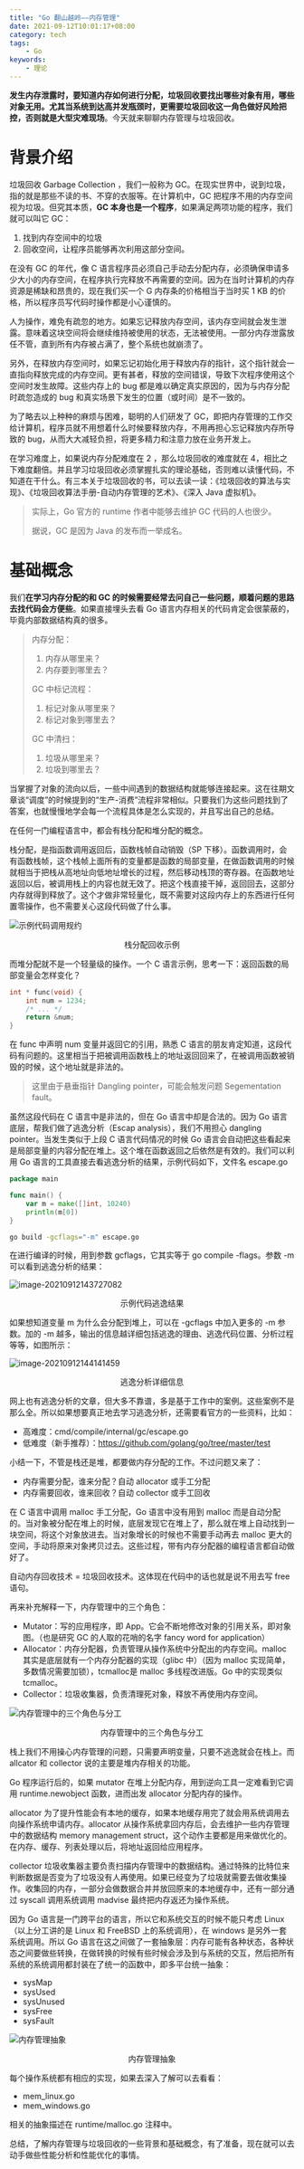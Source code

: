 ```yaml
---
title: "Go 翻山越岭——内存管理"
date: 2021-09-12T10:01:17+08:00
category: tech
tags:
    - Go
keywords:
    - 理论
---
```


**发生内存泄露时，要知道内存如何进行分配，垃圾回收要找出哪些对象有用，哪些对象无用。尤其当系统到达高并发瓶颈时，更需要垃圾回收这一角色做好风险把控，否则就是大型灾难现场**。今天就来聊聊内存管理与垃圾回收。

# 背景介绍

垃圾回收 Garbage Collection ，我们一般称为 GC。在现实世界中，说到垃圾，指的就是那些不读的书、不穿的衣服等。在计算机中，GC 把程序不用的内存空间视为垃圾。但究其本质，**GC 本身也是一个程序**，如果满足两项功能的程序，我们就可以叫它 GC：

1. 找到内存空间中的垃圾
2. 回收空间，让程序员能够再次利用这部分空间。



在没有 GC 的年代，像 C 语言程序员必须自己手动去分配内存，必须确保申请多少大小的内存空间，在程序执行完释放不再需要的空间。因为在当时计算机的内存资源是稀缺和昂贵的，现在我们买一个 G 内存条的价格相当于当时买 1 KB 的价格，所以程序员写代码时操作都是小心谨慎的。



人为操作，难免有疏忽的地方。如果忘记释放内存空间，该内存空间就会发生泄露。意味着这块空间将会继续维持被使用的状态，无法被使用。一部分内存泄露放任不管，直到所有内存被占满了，整个系统也就崩溃了。



另外，在释放内存空间时，如果忘记初始化用于释放内存的指针，这个指针就会一直指向释放完成的内存空间。更有甚者，释放的空间错误，导致下次程序使用这个空间时发生故障。这些内存上的 bug 都是难以确定真实原因的，因为与内存分配时疏忽造成的 bug 和真实场景下发生的位置（或时间）是不一致的。



为了略去以上种种的麻烦与困难，聪明的人们研发了 GC，即把内存管理的工作交给计算机，程序员就不用想着什么时候要释放内存，不用再担心忘记释放内存所导致的 bug，从而大大减轻负担，将更多精力和注意力放在业务开发上。



在学习难度上，如果说内存分配难度在 2 ，那么垃圾回收的难度就在 4，相比之下难度翻倍。并且学习垃圾回收必须掌握扎实的理论基础，否则难以读懂代码，不知道在干什么。有三本关于垃圾回收的书，可以去读一读：《垃圾回收的算法与实现》、《垃圾回收算法手册-自动内存管理的艺术》、《深入 Java 虚拟机》。

> 实际上，Go 官方的 runtime 作者中能够去维护 GC 代码的人也很少。
>
> 据说，GC 是因为 Java 的发布而一举成名。



# 基础概念

我们**在学习内存分配的和 GC 的时候需要经常去问自己一些问题，顺着问题的思路去找代码会方便些**。如果直接埋头去看 Go 语言内存相关的代码肯定会很蒙蔽的，毕竟内部数据结构真的很多。

> 内存分配：
>
> 1. 内存从哪里来？
> 2. 内存要到哪里去？
>
> GC 中标记流程：
>
> 1. 标记对象从哪里来？
> 2. 标记对象到哪里去？
>
> GC 中清扫：
>
> 1. 垃圾从哪里来？
> 2. 垃圾到哪里去？

当掌握了对象的流向以后，一些中间遇到的数据结构就能够连接起来。这在往期文章谈“调度”的时候提到的“生产-消费”流程非常相似。只要我们为这些问题找到了答案，也就慢慢地学会每一个流程具体是怎么实现的，并且写出自己的总结。



在任何一门编程语言中，都会有栈分配和堆分配的概念。



栈分配，是指函数调用返回后，函数栈帧自动销毁（SP 下移）。函数调用时，会有函数栈帧，这个栈帧上面所有的变量都是函数的局部变量，在做函数调用的时候就相当于把栈从高地址向低地址增长的过程，然后移动栈顶的寄存器。在函数地址返回以后，被调用栈上的内容也就无效了。把这个栈直接干掉，返回回去，这部分内存就得到释放了。这个才做非常轻量化，既不需要对这段内存上的东西进行任何置零操作，也不需要关心这段代码做了什么事。

![示例代码调用规约](https://cdn.jsdelivr.net/gh/JupiterXue/PictureBed/BlogImg/202109121231501.png)

<center>栈分配回收示例</center>

而堆分配就不是一个轻量级的操作。一个 C 语言示例，思考一下：返回函数的局部变量会怎样变化？

```c
int * func(void) {
    int num = 1234;
    /* ... */
    return &num;
}
```

在 func 中声明 num 变量并返回它的引用，熟悉 C 语言的朋友肯定知道，这段代码有问题的。这里相当于把被调用函数栈上的地址返回回来了，在被调用函数被销毁的时候，这个地址就是非法的。

> 这里由于悬垂指针 Dangling pointer，可能会触发问题 Segementation fault。



虽然这段代码在 C 语言中是非法的，但在 Go 语言中却是合法的。因为 Go 语言底层，帮我们做了逃逸分析（Escap analysis），我们不用担心 dangling pointer。当发生类似于上段 C 语言代码情况的时候 Go 语言会自动把这些看起来是局部变量的内容分配在堆上。这个堆在函数返回之后依然是有效的。我们可以利用 Go 语言的工具直接去看逃逸分析的结果，示例代码如下，文件名 escape.go

```go
package main

func main() {
    var m = make([]int, 10240)
    println(m[0])
}
```

```bash
go build -gcflags="-m" escape.go
```

在进行编译的时候，用到参数 gcflags，它其实等于 go compile -flags。参数 -m 可以看到逃逸分析的结果：

![image-20210912143727082](https://cdn.jsdelivr.net/gh/JupiterXue/PictureBed/BlogImg/202109121437188.png)

<center>示例代码逃逸结果</center>

如果想知道变量 m 为什么会分配到堆上，可以在 -gcflags 中加入更多的 -m 参数。加的 -m 越多，输出的信息越详细包括逃逸的理由、逃逸代码位置、分析过程等等，如图所示：

![image-20210912144141459](https://cdn.jsdelivr.net/gh/JupiterXue/PictureBed/BlogImg/202109121441511.png)

<center>逃逸分析详细信息</center>

网上也有逃逸分析的文章，但大多不靠谱，多是基于工作中的案例。这些案例不是那么全。所以如果想要真正地去学习逃逸分析，还需要看官方的一些资料，比如：

- 高难度：cmd/compile/internal/gc/escape.go
- 低难度（新手推荐）：https://github.com/golang/go/tree/master/test



小结一下，不管是栈还是堆，都要做内存分配的工作。不过问题又来了：

- 内存需要分配，谁来分配？自动 allocator 或手工分配
- 内存需要回收，谁来回收？自动 collector 或手工回收



在 C 语言中调用 malloc 手工分配，Go 语言中没有用到 malloc 而是自动分配的。当对象被分配在堆上的时候，底层发现它在堆上了，那么就在堆上自动找到一块空间，将这个对象放进去。当对象增长的时候也不需要手动再去 malloc 更大的空间，手动将原来对象拷贝过去。这些过程，带有内存分配器的编程语言都自动做好了。



自动内存回收技术 = 垃圾回收技术。这体现在代码中的话也就是说不用去写 free 语句。



再来补充解释一下，内存管理中的三个角色：

- Mutator：写的应用程序，即 App。它会不断地修改对象的引用关系，即对象图。（也是研究 GC 的人取的花哨的名字 fancy word for application）
- Allocator：内存分配器，负责管理从操作系统中分配出的内存空间。malloc 其实是底层就有一个内存分配器的实现（glibc 中）（因为 malloc 实现简单，多数情况需要加锁），tcmalloc是 malloc 多线程改进版。Go 中的实现类似 tcmalloc。
- Collector：垃圾收集器，负责清理死对象，释放不再使用内存空间。

![内存管理中的三个角色与分工](https://cdn.jsdelivr.net/gh/JupiterXue/PictureBed/BlogImg/202109121509736.png)

<center>内存管理中的三个角色与分工</center>

栈上我们不用操心内存管理的问题，只需要声明变量，只要不逃逸就会在栈上。而 allcator 和 collector 说的主要是堆内存相关的功能。



Go 程序运行后的，如果 mutator 在堆上分配内存，用到逆向工具一定难看到它调用 runtime.newobject 函数，进而出发 allocator 分配内存的操作。



allocator 为了提升性能会有本地的缓存，如果本地缓存用完了就会用系统调用去向操作系统申请内存。allocator 从操作系统拿回内存后，会去维护一些内存管理中的数据结构 memory management struct，这个动作主要都是用来做优化的。在内存、缓存、列表处理以后，将地址返回给应用程序。



collector 垃圾收集器主要负责扫描内存管理中的数据结构。通过特殊的比特位来判断数据是否变为了垃圾没有人再使用。如果已经变为了垃圾就需要去做收集操作。收集回的内存，一部分会做数据合并并放回原来的本地缓存中，还有一部分通过 syscall 调用系统调用 madvise 最终把内存返还为操作系统。



因为 Go 语言是一门跨平台的语言，所以它和系统交互的时候不能只考虑 Linux（以上分工讲的是 Linux 和 FreeBSD 上的系统调用），在 windows 是另外一套系统调用。所以 Go 语言在这之间做了一套抽象层：内存可能有各种状态，各种状态之间要做些转换，在做转换的时候有些时候会涉及到与系统的交互，然后把所有系统的系统调用都封装在了统一的函数中，即多平台统一抽象：

- sysMap
- sysUsed
- sysUnused
- sysFree
- sysFault

![内存管理抽象](https://cdn.jsdelivr.net/gh/JupiterXue/PictureBed/BlogImg/202109121534124.png)

<center>内存管理抽象</center>

每个操作系统都有相应的实现，如果去深入了解可以去看看：

- mem_linux.go
- mem_windows.go

相关的抽象描述在 runtime/malloc.go 注释中。



总结，了解内存管理与垃圾回收的一些背景和基础概念，有了准备，现在就可以去动手做些性能分析和性能优化的事情。
